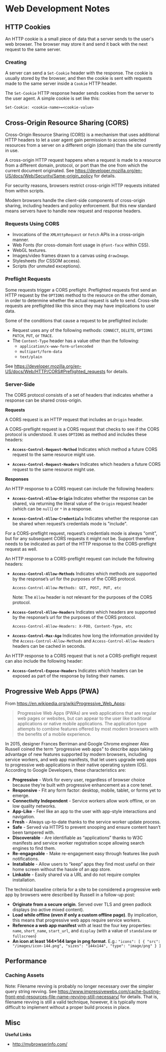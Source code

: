 # Web Development Notes


## HTTP Cookies

An HTTP cookie is a small piece of data that a server sends to the user's web
browser.  The browser may store it and send it back with the next request to the
same server.

### Creating

A server can send a `Set-Cookie` header with the response.  The cookie is
usually stored by the browser, and then the cookie is sent with requests made to
the same server inside a `Cookie` HTTP header.

The `Set-Cookie` HTTP response header sends cookies from the server to the user
agent.  A simple cookie is set like this:

```
Set-Cookie: <cookie-name>=<cookie-value>
```


## Cross-Origin Resource Sharing (CORS)

Cross-Origin Resource Sharing (CORS) is a mechanism that uses additional HTTP
headers to let a user agent gain permission to access selected resources from a
server on a different origin (domain) than the site currently in use.

A cross-origin HTTP request happens when a request is made to a resource from a
different domain, protocol, or port than the one from which the current document
originated.  See https://developer.mozilla.org/en-US/docs/Web/Security/Same-origin_policy
for details.

For security reasons, browsers restrict cross-origin HTTP requests initiated
from within scripts.

Modern browsers handle the client-side components of cross-origin sharing,
including headers and policy enforcement.  But this new standard means servers
have to handle new request and response headers.

### Requests Using CORS

* Invocations of the `XMLHttpRequest` or `Fetch` APIs in a cross-origin manner.
* Web Fonts (for cross-domain font usage in `@font-face` within CSS).
* WebGL textures.
* Images/video frames drawn to a canvas using `drawImage`.
* Stylesheets (for CSSOM access).
* Scripts (for unmuted exceptions).

### Preflight Requests

Some requests trigger a CORS preflight.  Preflighted requests first send an HTTP
request by the `OPTIONS` method to the resource on the other domain, in order to
determine whether the actual request is safe to send.  Cross-site requests are
preflighted like this since they may have implications to user data.

Some of the conditions that cause a request to be preflighted include:

* Request uses any of the following methods: `CONNECT`, `DELETE`, `OPTIONS`
  `PATCH`, `PUT`, or `TRACE`.
* The `Content-Type` header has a value other than the following:
  + `application/x-www-form-urlencoded`
  + `multipart/form-data`
  + `text/plain`

See https://developer.mozilla.org/en-US/docs/Web/HTTP/CORS#Preflighted_requests
for details.

### Server-Side

The CORS protocol consists of a set of headers that indicates whether a response
can be shared cross-origin.

**Requests**

A CORS request is an HTTP request that includes an `Origin` header.

A CORS-preflight request is a CORS request that checks to see if the CORS
protocol is understood.  It uses `OPTIONS` as method and includes these headers:

* **`Access-Control-Request-Method`**
  Indicates which method a future CORS request to the same resource might use.

* **`Access-Control-Request-Headers`**
  Indicates which headers a future CORS request to the same resource might use.

**Responses**

An HTTP response to a CORS request can include the following headers:

* **`Access-Control-Allow-Origin`**
  Indicates whether the response can be shared, via returning the literal value of
  the `Origin` request header (which can be `null`) or `*` in a response.

* **`Access-Control-Allow-Credentials`**
  Indicates whether the response can be shared when request’s credentials mode is
  "include".

For a CORS-preflight request, request’s credentials mode is always "omit", but for
any subsequent CORS requests it might not be.  Support therefore needs to be
indicated as part of the HTTP response to the CORS-preflight request as well.

An HTTP response to a CORS-preflight request can include the following headers:

* **`Access-Control-Allow-Methods`**
  Indicates which methods are supported by the response’s url for the purposes of
  the CORS protocol.
  
  ```
  Access-Control-Allow-Methods: GET, POST, PUT, etc
  ```

  Note: The `Allow` header is not relevant for the purposes of the CORS protocol.

* **`Access-Control-Allow-Headers`**
  Indicates which headers are supported by the response’s url for the purposes of
  the CORS protocol.
  
  ```
  Access-Control-Allow-Headers: X-FOO, Content-Type, etc
  ```

* **`Access-Control-Max-Age`**
  Indicates how long the information provided by the
  `Access-Control-Allow-Methods` and `Access-Control-Allow-Headers` headers can be
  cached in seconds.

An HTTP response to a CORS request that is not a CORS-preflight request can also
include the following header:

* **`Access-Control-Expose-Headers`**
  Indicates which headers can be exposed as part of the response by listing their
  names.


## Progressive Web Apps (PWA)

From https://en.wikipedia.org/wiki/Progressive_Web_Apps:

> Progressive Web Apps (PWAs) are web applications that are regular web pages or
> websites, but can appear to the user like traditional applications or native
> mobile applications.  The application type attempts to combine features offered
> by most modern browsers with the benefits of a mobile experience.

In 2015, designer Frances Berriman and Google Chrome engineer Alex Russell
coined the term "progressive web apps" to describe apps taking advantage of new
features supported by modern browsers, including service workers, and web app
manifests, that let users upgrade web apps to progressive web applications in
their native operating system (OS).  According to Google Developers, these
characteristics are:

* **Progressive** - Work for every user, regardless of browser choice because
  they’re built with progressive enhancement as a core tenet.
* **Responsive** - Fit any form factor: desktop, mobile, tablet, or forms yet to
  emerge.
* **Connectivity Independent** - Service workers allow work offline, or on low
  quality networks.
* **App-Like** - Feel like an app to the user with app-style interactions and
  navigation.
* **Fresh** - Always up-to-date thanks to the service worker update process.
* **Safe** - Served via HTTPS to prevent snooping and ensure content hasn’t been
  tampered with.
* **Discoverable** - Are identifiable as “applications” thanks to W3C manifests
  and service worker registration scope allowing search engines to find them.
* **Re-engageable** - Make re-engagement easy through features like push
  notifications.
* **Installable** - Allow users to “keep” apps they find most useful on their home
  screen without the hassle of an app store.
* **Linkable** - Easily shared via a URL and do not require complex installation.

The technical baseline criteria for a site to be considered a progressive web
app by browsers were described by Russell in a follow-up post:

* **Originate from a secure origin**.  Served over TLS and green padlock displays
  (no active mixed content).
* **Load while offline (even if only a custom offline page)**.  By implication,
  this means that progressive web apps require service workers.
* **Reference a web app manifest** with at least the four key properties: `name`,
  `short_name`, `start_url`, and `display` (with a value of `standalone` or
  `fullscreen`)
* **An icon at least 144×144 large in png format**. E.g.: `"icons": [ { "src":
  "/images/icon-144.png", "sizes": "144x144", "type": "image/png" } ]`


## Performance

### Caching Assets

Note: Filename revving is probably no longer necessary over the simpler query
string revving.  See
https://www.impressivewebs.com/cache-busting-front-end-resources-file-name-revving-still-necessary/
for details.  That is, filename revving is still a valid technique, however, it
is typically more difficult to implement without a proper build process in
place.


## Misc

**Useful Links**

* http://mybrowserinfo.com/
